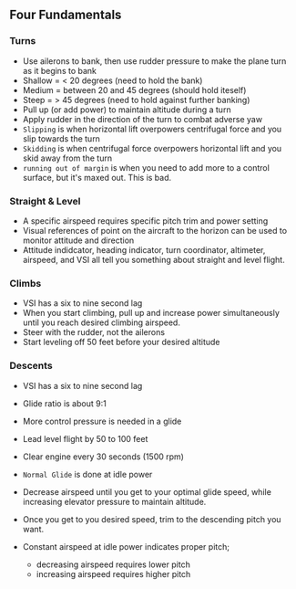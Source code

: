 ## Four Fundamentals

### Turns
* Use ailerons to bank, then use rudder pressure to make the plane turn as it begins to bank
* Shallow = < 20 degrees (need to hold the bank)
* Medium = between 20 and 45 degrees (should hold iteself)
* Steep = > 45 degrees (need to hold against further banking)
* Pull up (or add power) to maintain altitude during a turn
* Apply rudder in the direction of the turn to combat adverse yaw
* `Slipping` is when horizontal lift overpowers centrifugal force and you slip towards the turn
* `Skidding` is when centrifugal force overpowers horizontal lift and you skid away from the turn
* `running out of margin` is when you need to add more to a control surface, but it's maxed out.  This is bad.

### Straight & Level
* A specific airspeed requires specific pitch trim and power setting
* Visual references of point on the aircraft to the horizon can be used to monitor attitude and direction
* Attitude indidcator, heading indicator, turn coordinator, altimeter, airspeed, and VSI all tell you something about straight and level flight.


### Climbs
* VSI has a six to nine second lag
* When you start climbing, pull up and increase power simultaneously until you reach desired climbing airspeed.
* Steer with the rudder, not the ailerons
* Start leveling off 50 feet before your desired altitude

### Descents
* VSI has a six to nine second lag
* Glide ratio is about 9:1
* More control pressure is needed in a glide
* Lead level flight by 50 to 100 feet
* Clear engine every 30 seconds (1500 rpm)

* `Normal Glide` is done at idle power
* Decrease airspeed until you get to your optimal glide speed, while increasing elevator pressure to maintain altitude.
* Once you get to you desired speed, trim to the descending pitch you want.
* Constant airspeed at idle power indicates proper pitch;
    * decreasing airspeed requires lower pitch
    * increasing airspeed requires higher pitch
